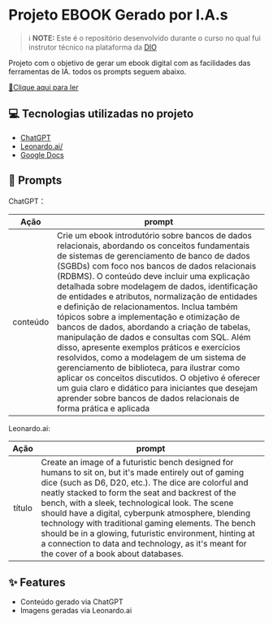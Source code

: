 
# Projeto EBOOK Gerado por I.A.s


 > ℹ️ **NOTE:** Este é o repositório desenvolvido durante o curso no qual fui instrutor técnico na plataforma da [DIO](https://dio.me)

Projeto com o objetivo de gerar um ebook digital com as facilidades das ferramentas de IA. todos os prompts
seguem abaixo.

<a href="https://github.com/felipeAguiarCode/prompts-recipe-to-create-a-ebook/blob/main/output/ebook%20-%20css%20jedi%20output.pdf" title="View PDF now"> 📕Clique aqui para ler</a>

## 💻 Tecnologias utilizadas no projeto

- [ChatGPT](https://chat.openai.com/) 
- [Leonardo.ai/](https://leonardo.ai/)
- [Google Docs](https://https://docs.google.com/)

## 🧠 Prompts


ChatGPT：

|   Ação   | prompt                                                                                                                                                                                                                                                                         |
| :------: | ------------------------------------------------------------------------------------------------------------------------------------------------------------------------------------------------------------------------------------------------------------------------------ |
| conteúdo | Crie um ebook introdutório sobre bancos de dados relacionais, abordando os conceitos fundamentais de sistemas de gerenciamento de banco de dados (SGBDs) com foco nos bancos de dados relacionais (RDBMS). O conteúdo deve incluir uma explicação detalhada sobre modelagem de dados, identificação de entidades e atributos, normalização de entidades e definição de relacionamentos. Inclua também tópicos sobre a implementação e otimização de bancos de dados, abordando a criação de tabelas, manipulação de dados e consultas com SQL. Além disso, apresente exemplos práticos e exercícios resolvidos, como a modelagem de um sistema de gerenciamento de biblioteca, para ilustrar como aplicar os conceitos discutidos. O objetivo é oferecer um guia claro e didático para iniciantes que desejam aprender sobre bancos de dados relacionais de forma prática e aplicada |


Leonardo.ai:

|  Ação  | prompt                                                                                 |
| :----: | -------------------------------------------------------------------------------------- |
| título | Create an image of a futuristic bench designed for humans to sit on, but it's made entirely out of gaming dice (such as D6, D20, etc.). The dice are colorful and neatly stacked to form the seat and backrest of the bench, with a sleek, technological look. The scene should have a digital, cyberpunk atmosphere, blending technology with traditional gaming elements. The bench should be in a glowing, futuristic environment, hinting at a connection to data and technology, as it's meant for the cover of a book about databases. |

## ✨ Features

- Conteúdo gerado via ChatGPT
- Imagens geradas via Leonardo.ai


